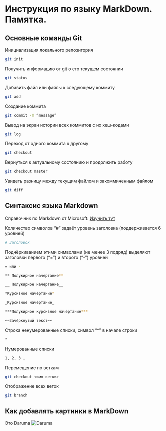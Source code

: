 # Инструкция по языку MarkDown. Памятка.

## Основные команды Git

Инициализация локального репозитория
``` sh
git init
```
Получить информацию от git о его текущем состоянии
```sh
git status 
```
Добавить файл или файлы к следующему коммиту
```sh
git add
```
Создание коммита
```sh
git commit -m “message” 
```
Вывод на экран истории всех коммитов с их хеш-кодами
```sh
git log 
```
Переход от одного коммита к другому
```sh
git checkout
```
Вернуться к актуальному состоянию и продолжить работу 
```sh
git checkout master 
```
Увидеть разницу между текущим файлом и закоммиченным файлом
```sh
git diff
```
## Синтаксис языка Markdown

Справочник по Markdown от Microsoft: [Изучить тут](https://docs.microsoft.com/ru-ru/contribute/markdown-reference) 

 Количество символов “#” задаёт уровень заголовка  (поддерживается 6 уровней)
```sh
# Заголовок 
```
Подчёркиванием этими символами (не менее 3 подряд) выделяют заголовки  первого (“=”) и второго (“-”) уровней
```sh
= или -

** Полужирное начертание**

__ Полужирное начертание__ 

*Курсивное начертание*  

_Курсивное начертание_  

***Полужирное курсивное начертание*** 

~~Зачёркнутый текст~~ 
```
Строка ненумерованные списки, символ “*” в начале строки
```sh
*  
```

Нумерованные списки
```sh
1, 2, 3 … 
```

Перемещение по веткам
```sh
git checkout <имя ветки>
```

Отображение всех веток 
```sh
git branch
```

## Как добавлять картинки в MarkDown
Это Daruma 
![Daruma](Daruma.jfif)
